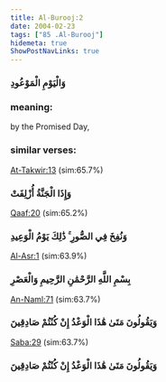 ```yaml
---
title: Al-Burooj:2
date: 2004-02-23
tags: ["85 .Al-Burooj"]
hidemeta: true 
ShowPostNavLinks: true 
---
```

### وَالْيَوْمِ الْمَوْعُودِ
### meaning: 
by the Promised Day,
### similar verses: 

[At-Takwir:13](/81/13) (sim:65.7%)

### وَإِذَا الْجَنَّةُ أُزْلِفَتْ

[Qaaf:20](/50/20) (sim:65.2%)

### وَنُفِخَ فِي الصُّورِ ۚ ذَٰلِكَ يَوْمُ الْوَعِيدِ

[Al-Asr:1](/103/1) (sim:63.9%)

### بِسْمِ اللَّهِ الرَّحْمَٰنِ الرَّحِيمِ وَالْعَصْرِ

[An-Naml:71](/27/71) (sim:63.7%)

### وَيَقُولُونَ مَتَىٰ هَٰذَا الْوَعْدُ إِنْ كُنْتُمْ صَادِقِينَ

[Saba:29](/34/29) (sim:63.7%)

### وَيَقُولُونَ مَتَىٰ هَٰذَا الْوَعْدُ إِنْ كُنْتُمْ صَادِقِينَ
